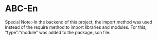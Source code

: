 # ABC-En
Special Note:-In the backend of this project, the import method was used instead of the require method to import libraries and modules.
              For this, "type":"module" was added to the package.json file.
